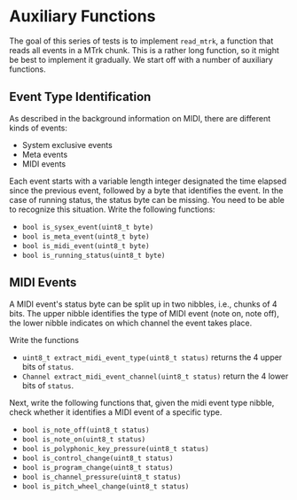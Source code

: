 # Auxiliary Functions

The goal of this series of tests is to implement `read_mtrk`,
a function that reads all events in a MTrk chunk. This is a
rather long function, so it might be best to implement it gradually.
We start off with a number of auxiliary functions.

## Event Type Identification

As described in the background information on MIDI,
there are different kinds of events:

* System exclusive events
* Meta events
* MIDI events

Each event starts with a variable length integer designated
the time elapsed since the previous event, followed
by a byte that identifies the event. In the case of
running status, the status byte can be missing. You need
to be able to recognize this situation.
Write the following functions:

* `bool is_sysex_event(uint8_t byte)`
* `bool is_meta_event(uint8_t byte)`
* `bool is_midi_event(uint8_t byte)`
* `bool is_running_status(uint8_t byte)`

## MIDI Events

A MIDI event's status byte can be split up in two nibbles, i.e., chunks of 4 bits.
The upper nibble identifies the type of MIDI event (note on, note off), the lower
nibble indicates on which channel the event takes place.

Write the functions

* `uint8_t extract_midi_event_type(uint8_t status)` returns the 4 upper bits of `status`.
* `Channel extract_midi_event_channel(uint8_t status)` return the 4 lower bits of `status`.

Next, write the following functions that, given the midi event type nibble,
check whether it identifies a MIDI event of a specific type.

* `bool is_note_off(uint8_t status)`
* `bool is_note_on(uint8_t status)`
* `bool is_polyphonic_key_pressure(uint8_t status)`
* `bool is_control_change(uint8_t status)`
* `bool is_program_change(uint8_t status)`
* `bool is_channel_pressure(uint8_t status)`
* `bool is_pitch_wheel_change(uint8_t status)`
